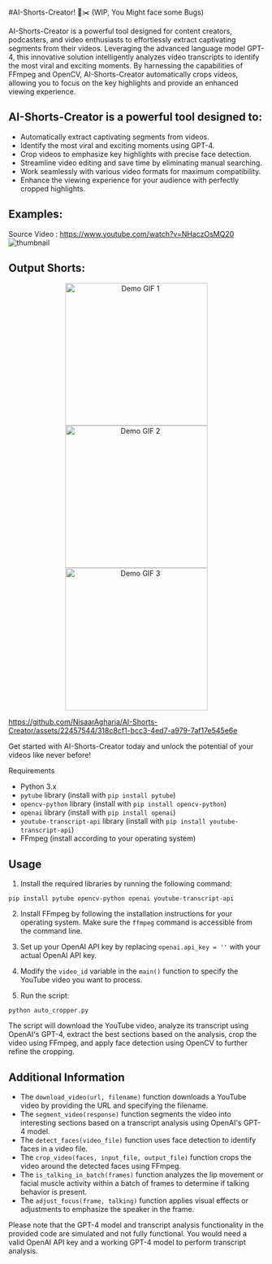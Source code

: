 #AI-Shorts-Creator! 🎥✂️ (WIP, You Might face some Bugs)

AI-Shorts-Creator is a powerful tool designed for content creators, podcasters, and video enthusiasts to effortlessly extract captivating segments from their videos. Leveraging the advanced language model GPT-4, this innovative solution intelligently analyzes video transcripts to identify the most viral and exciting moments. By harnessing the capabilities of FFmpeg and OpenCV, AI-Shorts-Creator automatically crops videos, allowing you to focus on the key highlights and provide an enhanced viewing experience.

## AI-Shorts-Creator is a powerful tool designed to:

- Automatically extract captivating segments from videos.
- Identify the most viral and exciting moments using GPT-4.
- Crop videos to emphasize key highlights with precise face detection.
- Streamline video editing and save time by eliminating manual searching.
- Work seamlessly with various video formats for maximum compatibility.
- Enhance the viewing experience for your audience with perfectly cropped highlights.


## Examples: 

Source Video : https://www.youtube.com/watch?v=NHaczOsMQ20
![thumbnail](https://github.com/NisaarAgharia/AI-Video-Cropper/assets/22457544/7dbf9b92-2a08-4948-bb49-e41350ae4a02)

## Output Shorts:

<div align="center">
  <img src="https://github.com/NisaarAgharia/AI-Video-Cropper/assets/22457544/81b0759b-7cc9-4622-9440-3ccf9400ede2" alt="Demo GIF 1" width="280"/>
  <img src="https://github.com/NisaarAgharia/AI-Video-Cropper/assets/22457544/f3ea6e7d-f999-4597-87fc-0166c1be7840" alt="Demo GIF 2" width="280"/>
  <img src="https://github.com/NisaarAgharia/AI-Video-Cropper/assets/22457544/8aeeb666-cff0-493a-8a9a-18780badd79f" alt="Demo GIF 3" width="280"/>
</div>


https://github.com/NisaarAgharia/AI-Shorts-Creator/assets/22457544/318c8cf1-bcc3-4ed7-a979-7af17e545e6e


Get started with AI-Shorts-Creator today and unlock the potential of your videos like never before!

Requirements
- Python 3.x
- `pytube` library (install with `pip install pytube`)
- `opencv-python` library (install with `pip install opencv-python`)
- `openai` library (install with `pip install openai`)
- `youtube-transcript-api` library (install with `pip install youtube-transcript-api`)
- FFmpeg (install according to your operating system)

## Usage

1. Install the required libraries by running the following command:

```shell
pip install pytube opencv-python openai youtube-transcript-api
```

2. Install FFmpeg by following the installation instructions for your operating system. Make sure the `ffmpeg` command is accessible from the command line.

3. Set up your OpenAI API key by replacing `openai.api_key = ''` with your actual OpenAI API key.

4. Modify the `video_id` variable in the `main()` function to specify the YouTube video you want to process.

5. Run the script:

```shell
python auto_cropper.py
```

The script will download the YouTube video, analyze its transcript using OpenAI's GPT-4, extract the best sections based on the analysis, crop the video using FFmpeg, and apply face detection using OpenCV to further refine the cropping.

## Additional Information

- The `download_video(url, filename)` function downloads a YouTube video by providing the URL and specifying the filename.
- The `segment_video(response)` function segments the video into interesting sections based on a transcript analysis using OpenAI's GPT-4 model.
- The `detect_faces(video_file)` function uses face detection to identify faces in a video file.
- The `crop_video(faces, input_file, output_file)` function crops the video around the detected faces using FFmpeg.
- The `is_talking_in_batch(frames)` function analyzes the lip movement or facial muscle activity within a batch of frames to determine if talking behavior is present.
- The `adjust_focus(frame, talking)` function applies visual effects or adjustments to emphasize the speaker in the frame.

Please note that the GPT-4 model and transcript analysis functionality in the provided code are simulated and not fully functional. You would need a valid OpenAI API key and a working GPT-4 model to perform transcript analysis.

